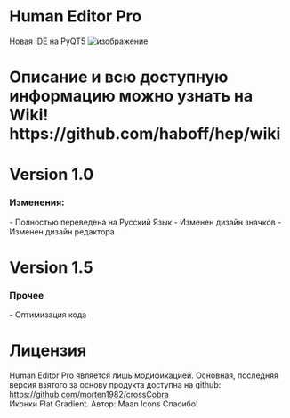 # Human Editor Pro
Новая IDE на PyQT5
![изображение](https://user-images.githubusercontent.com/124815613/219942756-429eea1f-b0dd-4b1f-8c0c-cbda6d6a767e.png)  
<h1>Описание и всю доступную информацию можно узнать на Wiki! https://github.com/haboff/hep/wiki

# Version 1.0
<h3>Изменения:</h3>  
- Полностью переведена на Русский Язык  
- Изменен дизайн значков  
- Изменен дизайн редактора  

# Version 1.5 
<h3>Прочее</h3>
- Оптимизация кода 

# Лицензия
Human Editor Pro является лишь модификацией. Основная, последняя версия взятого за основу продукта доступна на github: https://github.com/morten1982/crossCobra  
Иконки Flat Gradient. Автор: Maan Icons
Спасибо!
